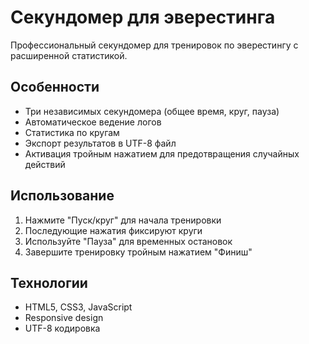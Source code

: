 # Секундомер для эверестинга

Профессиональный секундомер для тренировок по эверестингу с расширенной статистикой.

## Особенности

- Три независимых секундомера (общее время, круг, пауза)
- Автоматическое ведение логов
- Статистика по кругам
- Экспорт результатов в UTF-8 файл
- Активация тройным нажатием для предотвращения случайных действий

## Использование

1. Нажмите "Пуск/круг" для начала тренировки
2. Последующие нажатия фиксируют круги
3. Используйте "Пауза" для временных остановок
4. Завершите тренировку тройным нажатием "Финиш"

## Технологии

- HTML5, CSS3, JavaScript
- Responsive design
- UTF-8 кодировка